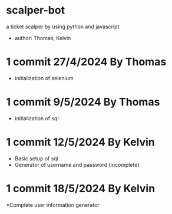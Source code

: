 # scalper-bot
a ticket scalper by using python and javascript
- author: Thomas, Kelvin

# 1 commit 27/4/2024 By Thomas
* initialization of selenium

# 1 commit 9/5/2024 By Thomas
* initialization of sql

# 1 commit 12/5/2024 By Kelvin
* Basic setup of sql
* Generator of username and password (incomplete)

# 1 commit 18/5/2024 By Kelvin
*Complete user information generator
